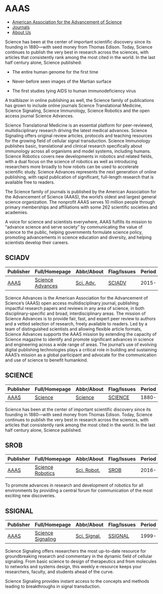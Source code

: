 # AAAS

- [American Association for the Advancement of Science](https://www.science.org/)
- [Journals](https://www.science.org/)
- [About Us](https://www.science.org/content/page/aboutus)

Science has been at the center of important scientific discovery since its founding in 1880—with seed money from Thomas Edison. Today, Science continues to publish the very best in research across the sciences, with articles that consistently rank among the most cited in the world. In the last half century alone, Science published:

- The entire human genome for the first time

- Never-before seen images of the Martian surface

- The first studies tying AIDS to human immunodeficiency virus

A trailblazer in online publishing as well, the Science family of publications has grown to include online journals Science Translational Medicine, Science Signaling, Science Immunology, Science Robotics and the open access journal Science Advances.

Science Translational Medicine is an essential platform for peer-reviewed, multidisciplinary research driving the latest medical advances. Science Signaling offers original review articles, protocols and teaching resources for the growing field of cellular signal transduction. Science Immunology publishes basic, translational and clinical research specifically about immunology across all organisms and model systems, including humans. Science Robotics covers new developments in robotics and related fields, with a dual focus on the science of robotics as well as introducing researchers more broadly to how robots can be used to accelerate scientific study. Science Advances represents the next generation of online publishing, with rapid publication of significant, full-length research that is available free to readers.

The Science family of journals is published by the American Association for the Advancement of Science (AAAS), the world’s oldest and largest general science organization. The nonprofit AAAS serves 10 million people through primary memberships and affiliations with some 262 scientific societies and academies.

A voice for science and scientists everywhere, AAAS fulfills its mission to “advance science and serve society” by communicating the value of science to the public, helping governments formulate science policy, promoting advancements in science education and diversity, and helping scientists develop their careers.

## SCIADV

|Publisher|Full/Homepage|Abbr/About|Flag/Issues|Period|Top|CCF|CAS|JCR|IF|Type|
|-        |-            |-         |-          |-     |-  |-  |-  |-  |- |-   |
|[AAAS](https://www.science.org/)|[Science Advances](https://www.science.org/journal/sciadv)|[Sci. Adv.](https://www.science.org/content/page/science-advances-mission-and-scope)|[SCIADV](https://www.science.org/loi/sciadv)|2015-|True||1|Q1|11.7|Multidisciplinary|

Science Advances is the American Association for the Advancement of Science’s (AAAS) open access multidisciplinary journal, publishing impactful research papers and reviews in any area of science, in both disciplinary-specific and broad, interdisciplinary areas. The mission of Science Advances is to provide fair, fast, and expert peer review to authors and a vetted selection of research, freely available to readers. Led by a team of distinguished scientists and allowing flexible article formats, Science Advances supports the AAAS mission by extending the capacity of Science magazine to identify and promote significant advances in science and engineering across a wide range of areas. The journal’s use of evolving digital publishing technologies plays a critical role in building and sustaining AAAS’s mission as a global participant and advocate for the communication and use of science to benefit humankind.

## SCIENCE

|Publisher|Full/Homepage|Abbr/About|Flag/Issues|Period|Top|CCF|CAS|JCR|IF|Type|
|-        |-            |-         |-          |-     |-  |-  |-  |-  |- |-   |
|[AAAS](https://www.science.org/)|[Science](https://www.science.org/journal/science)|[Science](https://www.science.org/content/page/about-science-aaas)|[SCIENCE](https://www.science.org/loi/science)|1880-|True||1|Q1|44.7|Multidisciplinary|

Science has been at the center of important scientific discovery since its founding in 1880—with seed money from Thomas Edison. Today, Science continues to publish the very best in research across the sciences, with articles that consistently rank among the most cited in the world. In the last half century alone, Science published.

## SROB

|Publisher|Full/Homepage|Abbr/About|Flag/Issues|Period|Top|CCF|CAS|JCR|IF|Type|
|-        |-            |-         |-          |-     |-  |-  |-  |-  |- |-   |
|[AAAS](https://www.science.org/)|[Science Robotics](https://www.science.org/journal/scirobotics)|[Sci. Robot.](https://www.science.org/content/page/science-robotics-mission-and-scope)|[SROB](https://www.science.org/loi/scirobotics)|2016-|True||1|Q1|26.1|Robotics|

To promote advances in research and development of robotics for all environments by providing a central forum for communication of the most exciting new discoveries.

## SSIGNAL

|Publisher|Full/Homepage|Abbr/About|Flag/Issues|Period|Top|CCF|CAS|JCR|IF|Type|
|-        |-            |-         |-          |-     |-  |-  |-  |-  |- |-   |
|[AAAS](https://www.science.org/)|[Science Signaling](https://www.science.org/journal/signaling)|[Sci. Signal.](https://www.science.org/content/page/science-signaling-information)|[SSIGNAL](https://www.science.org/loi/signaling)|1999-|True||1|Q1|6.7|Biology|

Science Signaling offers researchers the most up-to-date resource for groundbreaking research and commentary in the dynamic field of cellular signaling. From basic science to design of therapeutics and from molecules to networks and systems design, this weekly e-resource keeps your researchers, faculty, and students ahead of the curve.

Science Signaling provides instant access to the concepts and methods leading to breakthroughs in signal transduction.

